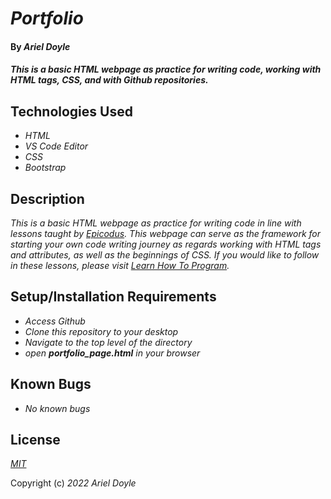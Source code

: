 # _Portfolio_

#### By _**Ariel Doyle**_

#### _This is a basic HTML webpage as practice for writing code, working with HTML tags, CSS, and with Github repositories._

## Technologies Used

* _HTML_
* _VS Code Editor_
* _CSS_
* _Bootstrap_

## Description

_This is a basic HTML webpage as practice for writing code in line with lessons taught by [Epicodus](https://www.epicodus.com). This webpage can serve as the framework for starting your own code writing journey as regards working with HTML tags and attributes, as well as the beginnings of CSS. If you would like to follow in these lessons, please visit [Learn How To Program](https://www.learnhowtoprogram.com/introduction-to-programming-part-time)._

## Setup/Installation Requirements

* _Access Github_
* _Clone this repository to your desktop_
* _Navigate to the top level of the directory_
* _open **portfolio_page.html** in your browser_

## Known Bugs

* _No known bugs_

## License

_[MIT](https://choosealicense.com/licenses/mit/)_

Copyright (c) _2022_ _Ariel Doyle_


